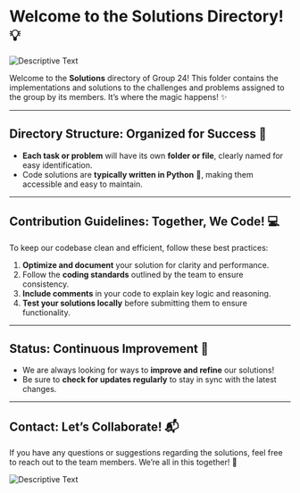 # **Welcome to the Solutions Directory!** 💡

![Descriptive Text](https://media0.giphy.com/media/v1.Y2lkPTc5MGI3NjExMmh4N3N4YW41eGp5bWtnNXZ1Z2Z2eHhmeDQyNXlreTlqemxpdGcybiZlcD12MV9pbnRlcm5hbF9naWZfYnlfaWQmY3Q9Zw/iIqmM5tTjmpOB9mpbn/giphy.webp)

Welcome to the **Solutions** directory of Group 24! This folder contains the implementations and solutions to the challenges and problems assigned to the group by its members. It’s where the magic happens! ✨

---

## **Directory Structure: Organized for Success** 📂

- **Each task or problem** will have its own **folder or file**, clearly named for easy identification.
- Code solutions are **typically written in Python** 🐍, making them accessible and easy to maintain.

---

## **Contribution Guidelines: Together, We Code!** 💻

To keep our codebase clean and efficient, follow these best practices:

1. **Optimize and document** your solution for clarity and performance.
2. Follow the **coding standards** outlined by the team to ensure consistency.
3. **Include comments** in your code to explain key logic and reasoning.
4. **Test your solutions locally** before submitting them to ensure functionality.

---

## **Status: Continuous Improvement** 🔄

- We are always looking for ways to **improve and refine** our solutions!
- Be sure to **check for updates regularly** to stay in sync with the latest changes.

---

## **Contact: Let’s Collaborate!** 📬

If you have any questions or suggestions regarding the solutions, feel free to reach out to the team members. We’re all in this together! 🤝

![Descriptive Text](https://img1.picmix.com/output/stamp/normal/1/7/6/9/2289671_302fc.gif)
